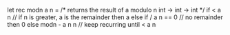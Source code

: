 let rec modn a n =
/* returns the result of a modulo n
    int -> int -> int */
    if < a n // if n is greater, a is the remainder
    then a
    else if / a n == 0 // no remainder
            then 0
            else modn - a n n // keep recurring until < a n
